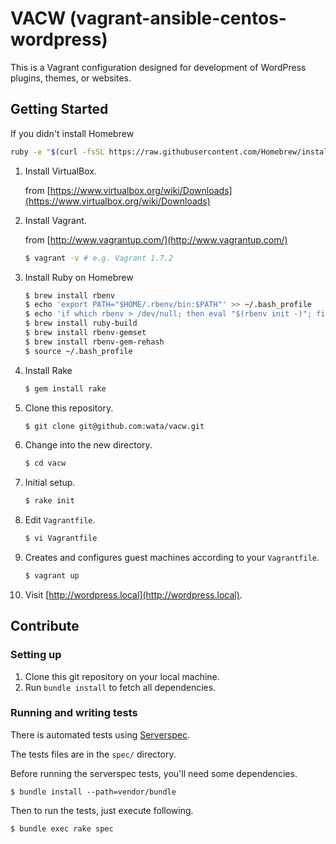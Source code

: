 # VACW (vagrant-ansible-centos-wordpress)

This is a Vagrant configuration designed for development of WordPress plugins, themes, or websites.

## Getting Started

If you didn't install Homebrew

```sh
ruby -e "$(curl -fsSL https://raw.githubusercontent.com/Homebrew/install/master/install)"
```

1. Install VirtualBox.

    from [https://www.virtualbox.org/wiki/Downloads](https://www.virtualbox.org/wiki/Downloads)

1. Install Vagrant.

    from [http://www.vagrantup.com/](http://www.vagrantup.com/)
    ```sh
    $ vagrant -v # e.g. Vagrant 1.7.2
    ```

1. Install Ruby on Homebrew

    ```sh
    $ brew install rbenv
    $ echo 'export PATH="$HOME/.rbenv/bin:$PATH"' >> ~/.bash_profile
    $ echo 'if which rbenv > /dev/null; then eval "$(rbenv init -)"; fi' >> ~/.bash_profile
    $ brew install ruby-build
    $ brew install rbenv-gemset
    $ brew install rbenv-gem-rehash
    $ source ~/.bash_profile
    ```

1. Install Rake

    ```sh
    $ gem install rake
    ```

1. Clone this repository.

    ```sh
    $ git clone git@github.com:wata/vacw.git
    ```

1. Change into the new directory.

    ```sh
    $ cd vacw
    ```

1. Initial setup.

    ```sh
    $ rake init
    ```

1. Edit `Vagrantfile`.

    ```sh
    $ vi Vagrantfile
    ```

1. Creates and configures guest machines according to your `Vagrantfile`.

    ```sh
    $ vagrant up
    ```

1. Visit [http://wordpress.local](http://wordpress.local).


## Contribute

### Setting up

1. Clone this git repository on your local machine.
2. Run `bundle install` to fetch all dependencies.

### Running and writing tests

There is automated tests using [Serverspec](http://serverspec.org/).

The tests files are in the `spec/` directory.


Before running the serverspec tests, you'll need some dependencies.

```
$ bundle install --path=vendor/bundle
```

Then to run the tests, just execute following.

```
$ bundle exec rake spec
```
